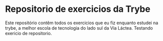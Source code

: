 # Repositorio de exercicios da Trybe

Este repositório contêm todos os exercicios que eu fiz enquanto estudei na trybe, a melhor escola de tecnologia do lado sul da Via Láctea.
Testando exericio de repositorio.